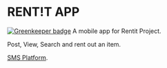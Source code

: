 RENT!T APP
=======================

[![Greenkeeper badge](https://badges.greenkeeper.io/denzelwamburu/rentitapp.svg)](https://greenkeeper.io/)
A mobile app for Rentit Project.

Post, View, Search and rent out an item.

[SMS Platform](https://github.com/denzelwamburu/rentsms).
